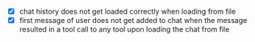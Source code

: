 - [x] chat history does not get loaded correctly when loading from file
- [x] first message of user does not get added to chat when the message resulted in a tool call to any tool upon loading the chat from file 